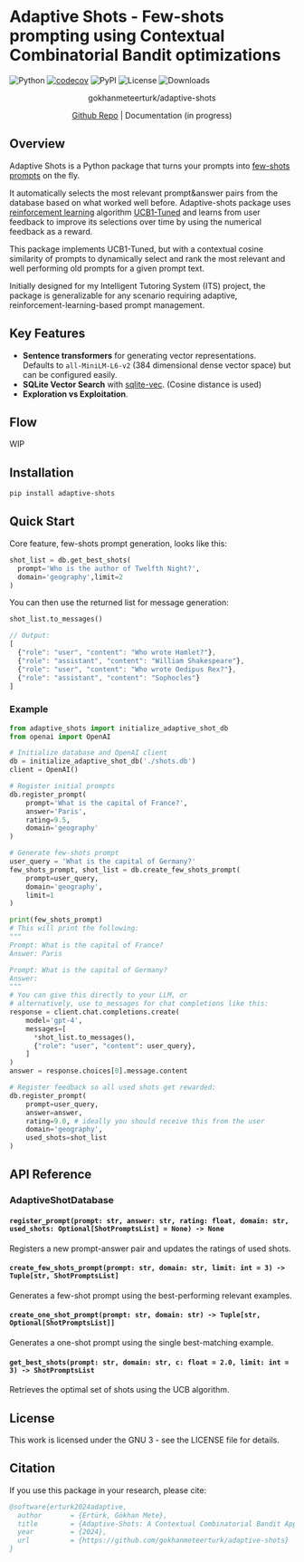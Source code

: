# Adaptive Shots - Few-shots prompting using Contextual Combinatorial Bandit optimizations

![Python](https://img.shields.io/pypi/pyversions/adaptive-shots.svg)
[![codecov](https://codecov.io/github/gokhanmeteerturk/adaptive-shots/branch/main/graph/badge.svg?token=375FXNSAFH)](https://codecov.io/github/gokhanmeteerturk/adaptive-shots) ![PyPI](https://img.shields.io/pypi/v/adaptive-shots) ![License](https://img.shields.io/pypi/l/adaptive-shots) ![Downloads](https://img.shields.io/pypi/dm/adaptive-shots)

<p align="center">  gokhanmeteerturk/adaptive-shots </p>
<p align="center">  <a href="https://github.com/gokhanmeteerturk/adaptive-shots">Github Repo</a> | Documentation (in progress) </p>

## Overview

Adaptive Shots is a Python package that turns your prompts into <ins>few-shots prompts</ins> on the fly.

It automatically selects the most relevant prompt&answer pairs from the database based on what worked well before. Adaptive-shots package uses [reinforcement learning](https://en.wikipedia.org/wiki/Reinforcement_learning) algorithm [UCB1-Tuned](https://homes.di.unimi.it/~cesabian/Pubblicazioni/ml-02.pdf) and learns from user feedback to improve its selections over time by using the numerical feedback as a reward.

This package implements UCB1-Tuned, but with a contextual cosine similarity of prompts to dynamically select and rank the most relevant and well performing old prompts for a given prompt text.

Initially designed for my Intelligent Tutoring System (ITS) project, the package is generalizable for any scenario requiring adaptive, reinforcement-learning-based prompt management.

## Key Features

- **Sentence transformers** for generating vector representations.  
  Defaults to `all-MiniLM-L6-v2` (384 dimensional dense vector space) but can be configured easily.
- **SQLite Vector Search** with [sqlite-vec](https://github.com/asg017/sqlite-vec). (Cosine distance is used)
- **Exploration vs Exploitation**. 

## Flow

WIP

## Installation

```bash
pip install adaptive-shots
```

## Quick Start

Core feature, few-shots prompt generation, looks like this:
```python
shot_list = db.get_best_shots(
  prompt='Who is the author of Twelfth Night?',
  domain='geography',limit=2
)
```
You can then use the returned list for message generation:
```python
shot_list.to_messages()
```
```js
// Output:
[
  {"role": "user", "content": "Who wrote Hamlet?"},
  {"role": "assistant", "content": "William Shakespeare"},
  {"role": "user", "content": "Who wrote Oedipus Rex?"},
  {"role": "assistant", "content": "Sophocles"}
]
```

### Example

```python
from adaptive_shots import initialize_adaptive_shot_db
from openai import OpenAI

# Initialize database and OpenAI client
db = initialize_adaptive_shot_db('./shots.db')
client = OpenAI()

# Register initial prompts
db.register_prompt(
    prompt='What is the capital of France?',
    answer='Paris',
    rating=9.5,
    domain='geography'
)

# Generate few-shots prompt
user_query = 'What is the capital of Germany?'
few_shots_prompt, shot_list = db.create_few_shots_prompt(
    prompt=user_query,
    domain='geography',
    limit=1
)

print(few_shots_prompt)
# This will print the following:
"""
Prompt: What is the capital of France?
Answer: Paris

Prompt: What is the capital of Germany?
Answer:
"""
# You can give this directly to your LLM, or
# alternatively, use to_messages for chat completions like this:
response = client.chat.completions.create(
    model='gpt-4',
    messages=[
      *shot_list.to_messages(),
      {"role": "user", "content": user_query},
    ]
)
answer = response.choices[0].message.content

# Register feedback so all used shots get rewarded:
db.register_prompt(
    prompt=user_query,
    answer=answer,
    rating=9.0, # ideally you should receive this from the user
    domain='geography',
    used_shots=shot_list
)
```

## API Reference

### AdaptiveShotDatabase

#### `register_prompt(prompt: str, answer: str, rating: float, domain: str, used_shots: Optional[ShotPromptsList] = None) -> None`
Registers a new prompt-answer pair and updates the ratings of used shots.

#### `create_few_shots_prompt(prompt: str, domain: str, limit: int = 3) -> Tuple[str, ShotPromptsList]`
Generates a few-shot prompt using the best-performing relevant examples.

#### `create_one_shot_prompt(prompt: str, domain: str) -> Tuple[str, Optional[ShotPromptsList]]`
Generates a one-shot prompt using the single best-matching example.

#### `get_best_shots(prompt: str, domain: str, c: float = 2.0, limit: int = 3) -> ShotPromptsList`
Retrieves the optimal set of shots using the UCB algorithm.

## License

This work is licensed under the GNU 3 - see the LICENSE file for details.

## Citation

If you use this package in your research, please cite:

```bibtex
@software{erturk2024adaptive,
  author       = {Ertürk, Gökhan Mete},
  title        = {Adaptive-Shots: A Contextual Combinatorial Bandit Approach to Few-Shot Prompt Selection},
  year         = {2024},
  url          = {https://github.com/gokhanmeteerturk/adaptive-shots}
}
```

